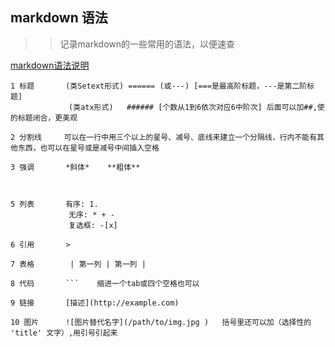 ## markdown 语法
>> 记录markdown的一些常用的语法，以便速查

[markdown语法说明](http://www.appinn.com/markdown/)

```
1 标题       (类Setext形式) ====== (或---) [===是最高阶标题，---是第二阶标题]
             (类atx形式)   ###### [个数从1到6依次对应6中阶次] 后面可以加##,使的标题闭合，更美观

2 分割线     可以在一行中用三个以上的星号、减号、底线来建立一个分隔线，行内不能有其他东西，也可以在星号或是减号中间插入空格

3 强调       *斜体*    **粗体**



5 列表       有序: 1.
             无序: * + -
             复选框: -[x]

6 引用       >

7 表格		| 第一列 | 第一列 |

8 代码       ```    缩进一个tab或四个空格也可以

9 链接       [描述](http://example.com)

10 图片      ![图片替代名字](/path/to/img.jpg )   括号里还可以加（选择性的 'title' 文字）,用引号引起来
```
